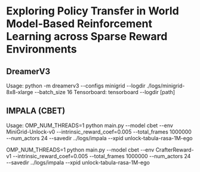 # Exploring Policy Transfer in World Model-Based Reinforcement Learning across Sparse Reward Environments

## DreamerV3

Usage: python -m dreamerv3 --configs minigrid --logdir ./logs/minigrid-8x8-xlarge --batch_size 16
Tensorboard: tensorboard --logdir [path]

## IMPALA (CBET)

Usage: OMP_NUM_THREADS=1 python main.py --model cbet --env MiniGrid-Unlock-v0 --intrinsic_reward_coef=0.005 --total_frames 1000000 --num_actors 24 --savedir ../logs/impala --xpid unlock-tabula-rasa-1M-ego

OMP_NUM_THREADS=1 python main.py --model cbet --env CrafterReward-v1 --intrinsic_reward_coef=0.005 --total_frames 1000000 --num_actors 24 --savedir ../logs/impala --xpid unlock-tabula-rasa-1M-ego